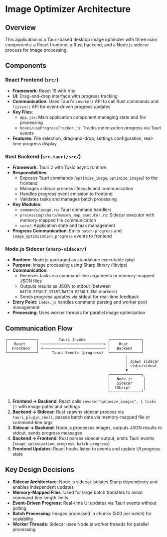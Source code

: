 # Image Optimizer Architecture

## Overview

This application is a Tauri-based desktop image optimizer with three main components: a React frontend, a Rust backend, and a Node.js sidecar process for image processing.

## Components

### React Frontend (`src/`)

- **Framework**: React 19 with Vite
- **UI**: Drag-and-drop interface with progress tracking
- **Communication**: Uses Tauri's `invoke()` API to call Rust commands and `listen()` API for event-driven progress updates
- **Key Files**:
  - `App.jsx`: Main application component managing state and file processing
  - `hooks/useProgressTracker.js`: Tracks optimization progress via Tauri events
- **Features**: File selection, drag-and-drop, settings configuration, real-time progress display

### Rust Backend (`src-tauri/src/`)

- **Framework**: Tauri 2 with Tokio async runtime
- **Responsibilities**: 
  - Exposes Tauri commands (`optimize_image`, `optimize_images`) to the frontend
  - Manages sidecar process lifecycle and communication
  - Handles progress event emission to frontend
  - Validates tasks and manages batch processing
- **Key Modules**:
  - `commands/image.rs`: Tauri command handlers
  - `processing/sharp/memory_map_executor.rs`: Sidecar executor with memory-mapped file communication
  - `core/`: Application state and task management
- **Progress Communication**: Emits `batch-progress` and `image_optimization_progress` events to frontend

### Node.js Sidecar (`sharp-sidecar/`)

- **Runtime**: Node.js packaged as standalone executable (`pkg`)
- **Purpose**: Image processing using Sharp library (libvips)
- **Communication**: 
  - Receives tasks via command-line arguments or memory-mapped JSON files
  - Outputs results as JSON to stdout (between `BATCH_RESULT_START`/`BATCH_RESULT_END` markers)
  - Sends progress updates via stdout for real-time feedback
- **Entry Point**: `index.js` handles command parsing and worker pool management
- **Processing**: Uses worker threads for parallel image optimization

## Communication Flow

```
┌─────────────┐         Tauri Invoke          ┌──────────────┐
│   React     │ ────────────────────────────> │    Rust      │
│  Frontend   │ <──────────────────────────── │   Backend    │
└─────────────┘      Tauri Events (progress)  └──────────────┘
                                                      │
                                                      │ spawn sidecar
                                                      │ stdin/stdout
                                                      ▼
                                              ┌──────────────┐
                                              │   Node.js     │
                                              │   Sidecar     │
                                              │  (Sharp)      │
                                              └──────────────┘
```

1. **Frontend → Backend**: React calls `invoke("optimize_images", { tasks })` with image paths and settings
2. **Backend → Sidecar**: Rust spawns sidecar process via `tauri_plugin_shell`, passes batch data via memory-mapped file or command-line args
3. **Sidecar → Backend**: Node.js processes images, outputs JSON results to stdout, sends progress messages
4. **Backend → Frontend**: Rust parses sidecar output, emits Tauri events (`image_optimization_progress`, `batch-progress`)
5. **Frontend Updates**: React hooks listen to events and update UI progress state

## Key Design Decisions

- **Sidecar Architecture**: Node.js sidecar isolates Sharp dependency and enables independent updates
- **Memory-Mapped Files**: Used for large batch transfers to avoid command-line length limits
- **Event-Driven Progress**: Real-time UI updates via Tauri events without polling
- **Batch Processing**: Images processed in chunks (500 per batch) for scalability
- **Worker Threads**: Sidecar uses Node.js worker threads for parallel processing

